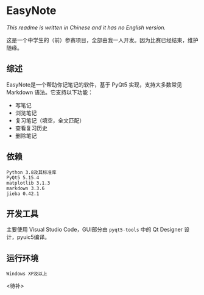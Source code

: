 # EasyNote
*This readme is written in Chinese and it has no English version.*

这是一个中学生的（前）参赛项目，全部由我一人开发。因为比赛已经结束，维护随缘。

## 综述
EasyNote是一个帮助你记笔记的软件，基于 PyQt5 实现，支持大多数常见 Markdown 语法。它支持以下功能：
* 写笔记
* 浏览笔记
* 复习笔记（填空，全文匹配）
* 查看复习历史
* 删除笔记

## 依赖
`Python 3.8及其标准库`  
`PyQt5 5.15.4`  
`matplotlib 3.1.3`  
`markdown 3.3.6`  
`jieba 0.42.1`

## 开发工具
主要使用 Visual Studio Code，GUI部分由 `pyqt5-tools` 中的 Qt Designer 设计，pyuic5编译。

## 运行环境
`Windows XP及以上`

<待补>
